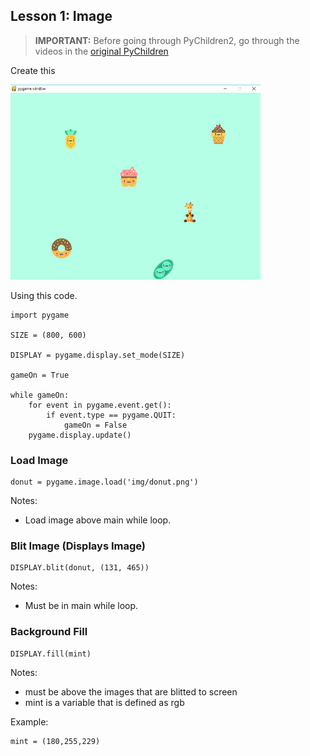 ## Lesson 1: Image

> **IMPORTANT:** Before going through PyChildren2, go through the videos in the 
[original PyChildren](https://www.youtube.com/playlist?list=PLxvyAnoL-vu5sNgzos6_v6nX-j8N4H-Pd)

Create this

![](img/lesson-1-xy.png)

Using this code.

    import pygame

    SIZE = (800, 600)

    DISPLAY = pygame.display.set_mode(SIZE)

    gameOn = True

    while gameOn:
        for event in pygame.event.get():
            if event.type == pygame.QUIT:
                gameOn = False
        pygame.display.update()


### Load Image

    donut = pygame.image.load('img/donut.png')

Notes: 

- Load image above main while loop.

### Blit Image (Displays Image)

    DISPLAY.blit(donut, (131, 465))

Notes: 

- Must be in main while loop.

### Background Fill

    DISPLAY.fill(mint)

Notes: 

- must be above the images that are blitted to screen
- mint is a variable that is defined as rgb

Example:

    mint = (180,255,229)